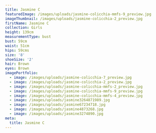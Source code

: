 ```yaml
---
title: Jasmine C
featuredImage: /images/uploads/jasmine-colicchia-mmfs-9_preview.jpg
imageThumbnail: /images/uploads/jasmine-colicchia-2_preview.jpg
firstName: Jasmine C
collection: Girls
height: 139cm
measurementType: bust
bust: 59cm
waist: 51cm
hips: 59cms
size: '8'
shoeSize: '2'
hair: Brown
eyes: Brown
imagePortfolio:
  - image: /images/uploads/jasmine-colicchia-7_preview.jpg
  - image: /images/uploads/jasmine-colicchia-2_preview.jpg
  - image: /images/uploads/jasmine-colicchia-mmfs-2_preview.jpg
  - image: /images/uploads/jasmine-colicchia-mmfs-9_preview.jpg
  - image: /images/uploads/jasmine-colicchia-mmfs-4_preview.jpg
  - image: /images/uploads/jasmine3264871989.jpg
  - image: /images/uploads/jasmine67234718.jpg
  - image: /images/uploads/jasmine4873268.jpg
  - image: /images/uploads/jasmine3274890.jpg
meta:
  title: Jasmine C
---
```


